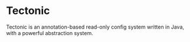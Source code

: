 # Tectonic
Tectonic is an annotation-based read-only config system written in Java, with a powerful abstraction system.